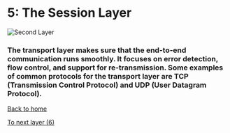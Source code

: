 # 5: The Session Layer

![Second Layer](https://utimaco.com/sites/default/files/2021-11/digital-communication-end-to-end-encryption-stage.jpg)

### The transport layer makes sure that the end-to-end communication runs smoothly. It focuses on error detection, flow control, and support for re-transmission. Some examples of common protocols for the transport layer are TCP (Transmission Control Protocol) and UDP (User Datagram Protocol). 

[Back to home](README.md)

[To next layer (6)](layer6.md)
